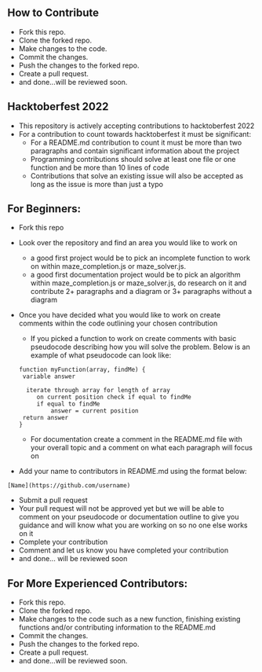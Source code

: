 ## How to Contribute
- Fork this repo.
- Clone the forked repo.
- Make changes to the code.
- Commit the changes.
- Push the changes to the forked repo.
- Create a pull request.
- and done...will be reviewed soon.

## Hacktoberfest 2022
- This repository is actively accepting contributions to hacktoberfest 2022
- For a contribution to count towards hacktoberfest it must be significant:
  - For a README.md contribution to count it must be more than two paragraphs and contain significant information about the project
  - Programming contributions should solve at least one file or one function and be more than 10 lines of code
  - Contributions that solve an existing issue will also be accepted as long as the issue is more than just a typo

## For Beginners: 
- Fork this repo
- Look over the repository and find an area you would like to work on
  - a good first project would be to pick an incomplete function to work on within maze_completion.js or maze_solver.js.
  - a good first documentation project would be to pick an algorithm within maze_completion.js or maze_solver.js, do research on it and contribute 2+ paragraphs and a diagram or 3+ paragraphs without a diagram
- Once you have decided what you would like to work on create comments within the code outlining your chosen contribution
  - If you picked a function to work on create comments with basic pseudocode describing how you will solve the problem. Below is an example of what pseudocode can look like:
  
   ``` 
  function myFunction(array, findMe) {
    variable answer 
  
     iterate through array for length of array 
        on current position check if equal to findMe
        if equal to findMe
            answer = current position
    return answer
  }
  ```
  
  - For documentation create a comment in the README.md file with your overall topic and a comment on what each paragraph will focus on
- Add your name to contributors in README.md using the format below: 

``` [Name](https://github.com/username) ```

- Submit a pull request
- Your pull request will not be approved yet but we will be able to comment on your pseudocode or documentation outline to give you guidance and will know what you are working on so no one else works on it
- Complete your contribution
- Comment and let us know you have completed your contribution
- and done... will be reviewed soon

## For More Experienced Contributors:
- Fork this repo.
- Clone the forked repo.
- Make changes to the code such as a new function, finishing existing functions and/or contributing information to the README.md
- Commit the changes.
- Push the changes to the forked repo.
- Create a pull request.
- and done...will be reviewed soon.
